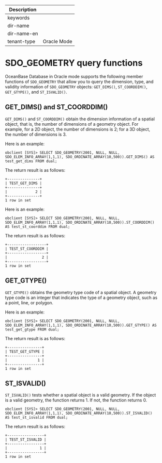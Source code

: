 | Description   |                 |
|---------------|-----------------|
| keywords      |                 |
| dir-name      |                 |
| dir-name-en   |                 |
| tenant-type   | Oracle Mode     |

# SDO_GEOMETRY query functions

OceanBase Database in Oracle mode supports the following member functions of `SDO_GEOMETRY` that allow you to query the dimension, type, and validity information of `SDO_GEOMETRY` objects: `GET_DIMS()`, `ST_COORDDIM()`, `GET_GTYPE()`, and `ST_ISVALID()`. 

## GET_DIMS() and ST_COORDDIM()

`GET_DIMS()` and `ST_COORDDIM()` obtain the dimension information of a spatial object, that is, the number of dimensions of a geometry object. For example, for a 2D object, the number of dimensions is 2; for a 3D object, the number of dimensions is 3. 

Here is an example:

```shell
obclient [SYS]> SELECT SDO_GEOMETRY(2001, NULL, NULL, SDO_ELEM_INFO_ARRAY(1,1,1), SDO_ORDINATE_ARRAY(10,500)).GET_DIMS() AS test_get_dims FROM dual;
```

The return result is as follows:

```shell
+---------------+
| TEST_GET_DIMS |
+---------------+
|             2 |
+---------------+
1 row in set
```

Here is an example:

```shell
obclient [SYS]> SELECT SDO_GEOMETRY(2001, NULL, NULL, SDO_ELEM_INFO_ARRAY(1,1,1), SDO_ORDINATE_ARRAY(10,500)).ST_COORDDIM() AS test_st_coorddim FROM dual;
```

The return result is as follows:

```shell
+------------------+
| TEST_ST_COORDDIM |
+------------------+
|                2 |
+------------------+
1 row in set
```

## GET_GTYPE()

`GET_GTYPE()` obtains the geometry type code of a spatial object. A geometry type code is an integer that indicates the type of a geometry object, such as a point, line, or polygon. 

Here is an example:

```shell
obclient [SYS]> SELECT SDO_GEOMETRY(2001, NULL, NULL, SDO_ELEM_INFO_ARRAY(1,1,1), SDO_ORDINATE_ARRAY(10,500)).GET_GTYPE() AS test_get_gtype FROM dual;
```

The return result is as follows:

```shell
+----------------+
| TEST_GET_GTYPE |
+----------------+
|              1 |
+----------------+
1 row in set
```

## ST_ISVALID()

`ST_ISVALID()` tests whether a spatial object is a valid geometry. If the object is a valid geometry, the function returns 1. If not, the function returns 0. 

```shell
obclient [SYS]> SELECT SDO_GEOMETRY(2001, NULL, NULL, SDO_ELEM_INFO_ARRAY(1,1,1), SDO_ORDINATE_ARRAY(10,500)).ST_ISVALID() AS test_st_isvalid FROM dual;
```

The return result is as follows:

```shell
+-----------------+
| TEST_ST_ISVALID |
+-----------------+
|               1 |
+-----------------+
1 row in set
```
